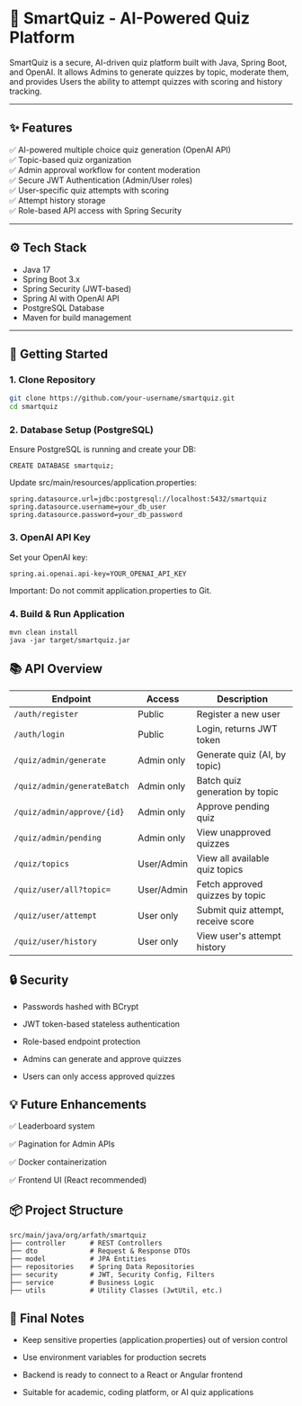# 🧠 SmartQuiz - AI-Powered Quiz Platform

SmartQuiz is a secure, AI-driven quiz platform built with Java, Spring Boot, and OpenAI. It allows Admins to generate quizzes by topic, moderate them, and provides Users the ability to attempt quizzes with scoring and history tracking.

---

## ✨ Features

✅ AI-powered multiple choice quiz generation (OpenAI API)  
✅ Topic-based quiz organization  
✅ Admin approval workflow for content moderation  
✅ Secure JWT Authentication (Admin/User roles)  
✅ User-specific quiz attempts with scoring  
✅ Attempt history storage  
✅ Role-based API access with Spring Security

---

## ⚙️ Tech Stack

- Java 17
- Spring Boot 3.x
- Spring Security (JWT-based)
- Spring AI with OpenAI API
- PostgreSQL Database
- Maven for build management

---

## 🚀 Getting Started

### 1. Clone Repository

```bash
git clone https://github.com/your-username/smartquiz.git
cd smartquiz
```

### 2. Database Setup (PostgreSQL)
Ensure PostgreSQL is running and create your DB:

```CREATE DATABASE smartquiz;```

Update src/main/resources/application.properties:

```
spring.datasource.url=jdbc:postgresql://localhost:5432/smartquiz
spring.datasource.username=your_db_user
spring.datasource.password=your_db_password
```
### 3. OpenAI API Key
Set your OpenAI key:

```
spring.ai.openai.api-key=YOUR_OPENAI_API_KEY
```
Important: Do not commit application.properties to Git.

### 4. Build & Run Application
```
mvn clean install
java -jar target/smartquiz.jar

```
## 📚 API Overview

| Endpoint                      | Access       | Description                            |
|-------------------------------|--------------|-----------------------------------------|
| `/auth/register`              | Public       | Register a new user                     |
| `/auth/login`                 | Public       | Login, returns JWT token                |
| `/quiz/admin/generate`        | Admin only   | Generate quiz (AI, by topic)            |
| `/quiz/admin/generateBatch`   | Admin only   | Batch quiz generation by topic          |
| `/quiz/admin/approve/{id}`    | Admin only   | Approve pending quiz                    |
| `/quiz/admin/pending`         | Admin only   | View unapproved quizzes                 |
| `/quiz/topics`                | User/Admin   | View all available quiz topics          |
| `/quiz/user/all?topic=`       | User/Admin   | Fetch approved quizzes by topic         |
| `/quiz/user/attempt`          | User only    | Submit quiz attempt, receive score      |
| `/quiz/user/history`          | User only    | View user's attempt history             |

## 🔒 Security
- Passwords hashed with BCrypt

- JWT token-based stateless authentication

- Role-based endpoint protection

- Admins can generate and approve quizzes

- Users can only access approved quizzes

## 💡 Future Enhancements

✅ Leaderboard system

✅ Pagination for Admin APIs

✅ Docker containerization

✅ Frontend UI (React recommended)

## 📦 Project Structure

```
src/main/java/org/arfath/smartquiz
├── controller      # REST Controllers
├── dto             # Request & Response DTOs
├── model           # JPA Entities
├── repositories    # Spring Data Repositories
├── security        # JWT, Security Config, Filters
├── service         # Business Logic
├── utils           # Utility Classes (JwtUtil, etc.)
```
## 🎯 Final Notes
- Keep sensitive properties (application.properties) out of version control

- Use environment variables for production secrets

- Backend is ready to connect to a React or Angular frontend

- Suitable for academic, coding platform, or AI quiz applications